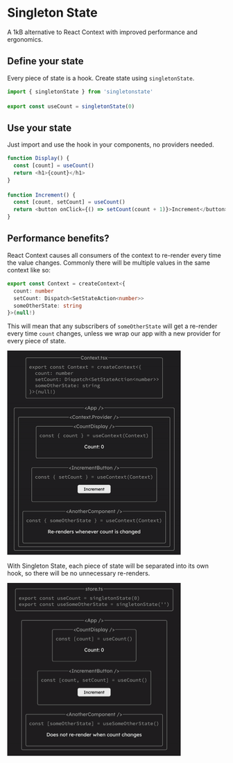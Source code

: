 # Singleton State

A 1kB alternative to React Context with improved performance and ergonomics.

## Define your state

Every piece of state is a hook. Create state using `singletonState`.

```ts
import { singletonState } from 'singletonstate'

export const useCount = singletonState(0)
```

## Use your state

Just import and use the hook in your components, no providers needed.

```ts
function Display() {
  const [count] = useCount()
  return <h1>{count}</h1>
}

function Increment() {
  const [count, setCount] = useCount()
  return <button onClick={() => setCount(count + 1)}>Increment</button>
}
```

## Performance benefits?

React Context causes all consumers of the context to re-render every time the value changes. Commonly there will be multiple values in the same context like so:

```ts
export const Context = createContext<{
  count: number
  setCount: Dispatch<SetStateAction<number>>
  someOtherState: string
}>(null!)
```

This will mean that any subscribers of `someOtherState` will get a re-render every time `count` changes, unless we wrap our app with a new provider for every piece of state.

<img src="assets/context.gif" width="400" />

With Singleton State, each piece of state will be separated into its own hook, so there will be no unnecessary re-renders.

<img src="assets/singletonState.gif" width="400" />


